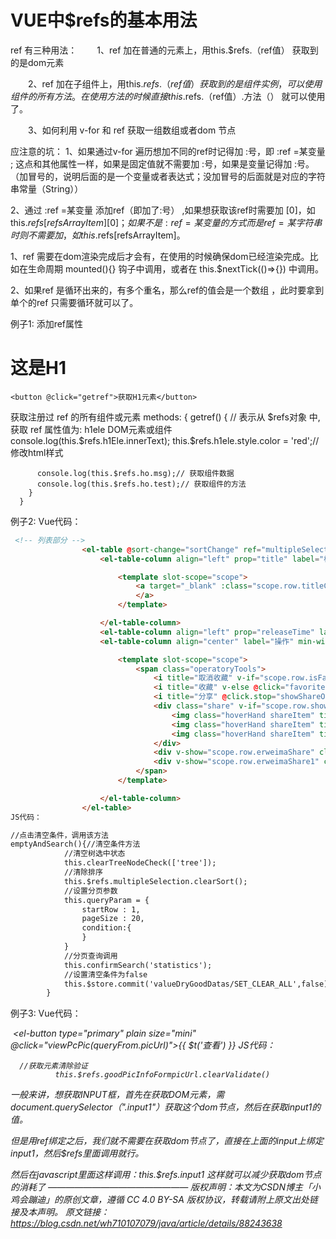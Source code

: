 

# VUE中$refs的基本用法

ref 有三种用法：
　　1、ref 加在普通的元素上，用this.$refs.（ref值） 获取到的是dom元素

　　2、ref 加在子组件上，用this.$refs.（ref值） 获取到的是组件实例，可以使用组件的所有方法。在使用方法的时候直接this.$refs.（ref值）.方法（） 就可以使用了。

　　3、如何利用 v-for 和 ref 获取一组数组或者dom 节点

应注意的坑：
1、如果通过v-for 遍历想加不同的ref时记得加 :号，即 :ref =某变量 ;
这点和其他属性一样，如果是固定值就不需要加 :号，如果是变量记得加 :号。（加冒号的，说明后面的是一个变量或者表达式；没加冒号的后面就是对应的字符串常量（String））

2、通过 :ref =某变量 添加ref（即加了:号） ,如果想获取该ref时需要加 [0]，如this.$refs[refsArrayItem] [0]；如果不是:ref =某变量的方式而是 ref =某字符串时则不需要加，如this.$refs[refsArrayItem]。



1、ref 需要在dom渲染完成后才会有，在使用的时候确保dom已经渲染完成。比如在生命周期 mounted(){} 钩子中调用，或者在 this.$nextTick(()=>{}) 中调用。

2、如果ref 是循环出来的，有多个重名，那么ref的值会是一个数组 ，此时要拿到单个的ref 只需要循环就可以了。

例子1:
添加ref属性
<div id="app">
    <h1 ref="h1Ele">这是H1</h1>
    <hello ref="ho"></hello>

    <button @click="getref">获取H1元素</button>
</div>
获取注册过 ref 的所有组件或元素
methods: {
        getref() {
          // 表示从 $refs对象 中, 获取 ref 属性值为: h1ele DOM元素或组件
           console.log(this.$refs.h1Ele.innerText);
           this.$refs.h1ele.style.color = 'red';// 修改html样式

          console.log(this.$refs.ho.msg);// 获取组件数据
          console.log(this.$refs.ho.test);// 获取组件的方法
        }
      }
例子2:
Vue代码：

```html
 <!-- 列表部分 -->
                <el-table @sort-change="sortChange" ref="multipleSelection" border :data="valueDryGoodTableData" style="width: 100%">
                    <el-table-column align="left" prop="title" label="标题" min-width="80%" sortable="custom">

                        <template slot-scope="scope">
                            <a target="_blank" :class="scope.row.titleClicked?'titleClicked':''" class="hoverHand bluetext" v-html="scope.row.title" @click="titleClick(scope.row.articleUrl,scope.$index)">
                            </a>
                        </template>

​                    </el-table-column>
​                    <el-table-column align="left" prop="releaseTime" label="发布日期" min-width="11%" sortable="custom"></el-table-column>
​                    <el-table-column align="center" label="操作" min-width="9%">

                        <template slot-scope="scope">
                            <span class="operatoryTools">
                                <i title="取消收藏" v-if="scope.row.isFavour" @click="favoriteOperating(scope.row.id, scope.$index)" class="hoverHand iconStyle el-icon-star-on"></i>
                                <i title="收藏" v-else @click="favoriteOperating(scope.row.id, scope.$index)" class="hoverHand iconStyle el-icon-star-off"></i>
                                <i title="分享" @click.stop="showShareOperation(scope.$index)" class="shareTarg iconfont">&#xe678;</i>
                                <div class="share" v-if="scope.row.showShare">
                                    <img class="hoverHand shareItem" title="分享到微博" @click="shareItem('sina',$event);" src="@/images/WEIBO.png">
                                    <img class="hoverHand shareItem" title="分享到微信" @click.stop="shareItem('wx',$event);" src="@/images/WEIXIN.png">
                                    <img class="hoverHand shareItem" title="分享到QQ" @click="shareItem('qq',$event);" src="@/images/QQ.png">
                                </div>
                                <div v-show="scope.row.erweimaShare" class="erweima_share"></div>
                                <div v-show="scope.row.erweimaShare1" class="erweima_share1"></div>
                            </span>
                        </template>

​                    </el-table-column>
​                </el-table>
JS代码：

//点击清空条件，调用该方法
emptyAndSearch(){//清空条件方法
			//清空树选中状态
			this.clearTreeNodeCheck(['tree']);
			//清除排序
			this.$refs.multipleSelection.clearSort();
			//设置分页参数
			this.queryParam = {
				startRow : 1,
                pageSize : 20,
                condition:{
                }
			}
			//分页查询调用
			this.confirmSearch('statistics');
			//设置清空条件为false
			this.$store.commit('valueDryGoodDatas/SET_CLEAR_ALL',false);
		}
```

例子3:
Vue代码：

 <el-form-item
                          ref="goodPicInfoFormpicUrl"
                          :label="$t('许可证证照')"
                          class="is-required"
                          prop="picUrl">
                          <el-upload
                            :show-file-list="false"
                            :http-request="uploadImg"
                            :data="certImgform"
                            action=""
                            class="avatar-uploader">
                            <img
                              v-if="queryFrom.picUrl"
                              :src="queryFrom.picUrl"
                              class="avatar">
                            <i
                              v-else
                              class="el-icon-plus avatar-uploader-icon"/>
                          </el-upload>
                          <el-button
                            type="primary"
                            plain
                            size="mini"
                            @click="viewPcPic(queryFrom.picUrl)">{{ $t('查看') }}</el-button>
                        </el-form-item>
JS代码：

      //获取元素清除验证
              this.$refs.goodPicInfoFormpicUrl.clearValidate()
一般来讲，想获取INPUT框，首先在获取DOM元素，需document.querySelector（".input1"）获取这个dom节点，然后在获取input1的值。

但是用ref绑定之后，我们就不需要在获取dom节点了，直接在上面的input上绑定input1，然后$refs里面调用就行。

然后在javascript里面这样调用：this.$refs.input1  这样就可以减少获取dom节点的消耗了
————————————————
版权声明：本文为CSDN博主「小鸡会蹦迪」的原创文章，遵循 CC 4.0 BY-SA 版权协议，转载请附上原文出处链接及本声明。
原文链接：https://blog.csdn.net/wh710107079/java/article/details/88243638